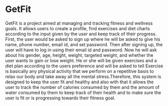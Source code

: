 # GetFit
GetFit is a project aimed at managing and tracking fitness and wellness goals. It allows users to create a profile, find exercises and diet charts according to the input given by the user and keep track of their progress. First, the user would be asked to sign up where he will be asked to give his name, phone number, email id, and set password. Then after signing up, the user will have to log in using their email id and password. Now he will ask about his gender, age, height, weight, targeted weight, and whether the user wants to gain or lose weight. He or she will be given exercises and a diet plan according to the users preference and will be asked to tell Exercise is basically any physical activity that we perform on a repetitive basis to relax our body and take away all the mental stress.Therefore, this system is designed to keep the user fit and healthy and also with that it allows the user to track the number of calories consumed by them and the amount of water consumed by them to keep track of their health and to make sure the user is fit or is progressing towards their fitness goal.
